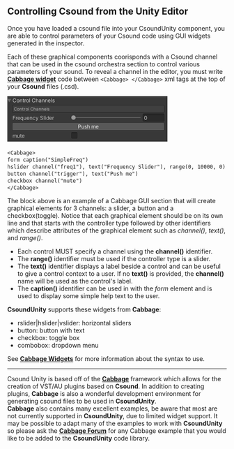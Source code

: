 ## Controlling Csound from the Unity Editor

Once you have loaded a csound file into your CsoundUnity component, you are able to control parameters of your Csound code using GUI widgets generated in the inspector. 

Each of these graphical components coorisponds with a Csound channel that can be used in the csound orchestra section to control various parameters of your sound. To reveal a channel in the editor, you must write [**Cabbage widget**](https://cabbageaudio.com/docs/cabbage_syntax/) code between ```<Cabbage> </Cabbage>``` xml tags at the top of your **Csound** files (.csd).

<img src="images/controlChannels.png" alt="Add CsoundUnity"/>

```csound
<Cabbage>
form caption("SimpleFreq")
hslider channel("freq1"), text("Frequency Slider"), range(0, 10000, 0)
button channel("trigger"), text("Push me")
checkbox channel("mute")
</Cabbage>
```



The block above is an example of a Cabbage GUI section that will create graphical elements for 3 channels: a slider, a button and a checkbox(toggle). Notice that each graphical element should be on its own line and that starts with the controller type followed by  other identifiers which describe attributes of the graphical element such as *channel()*, *text()*, and *range()*.  

* Each control MUST specify a channel using the **channel()** identifier.  
* The **range()** identifier must be used if the controller type is a slider.  
* The **text()** identifier displays a label beside a control and can be useful to give a control context to a user. If no **text()** is provided, the **channel()** name will be used as the control's label. 
* The **caption()** identifier can be used in with the *form* element and is used to display some simple help text to the user.


**CsoundUnity** supports these widgets from **Cabbage**:

* rslider|hslider|vslider: horizontal sliders
* button: button with text
* checkbox: toggle box
* combobox: dropdown menu 

See [**Cabbage Widgets**](https://cabbageaudio.com/docs/cabbage_syntax/) for more information about the syntax to use.

___

Csound Unity is based off of the [**Cabbage**](https://cabbageaudio.com/) framework which allows for the creation of VST/AU plugins based on **Csound**. In addition to creating plugins, **Cabbage** is also a wonderful development environment for generating csound files to be used in **CsoundUnity**.  
**Cabbage** also contains many excellent examples, be aware that most are not currently supported in **CsoundUnity**, due to limited widget support. It may be possible to adapt many of the examples to work with **CsoundUnity** so please ask the [**Cabbage Forum**](https://forum.cabbageaudio.com/) for any Cabbage example that you would like to be added to the **CsoundUnity** code library.